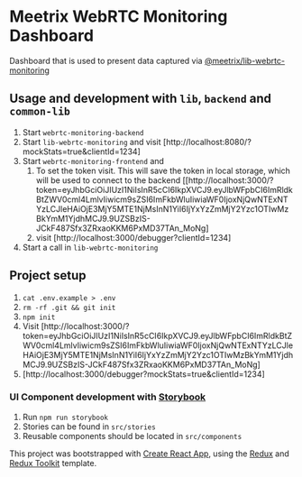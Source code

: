 # Meetrix WebRTC Monitoring Dashboard

Dashboard that is used to present data captured via [@meetrix/lib-webrtc-monitoring](https://gitlab.com/meetrix/products/webrtc-monitoring/webrtc-monitoring-common-lib)

## Usage and development with `lib`, `backend` and `common-lib`

1. Start `webrtc-monitoring-backend`
2. Start `lib-webrtc-monitoring` and visit [http://localhost:8080/?mockStats=true&clientId=1234]
3. Start `webrtc-monitoring-frontend` and
   1. To set the token visit. This will save the token in local storage, which will be used to connect to the backend [[http://localhost:3000/?token=eyJhbGciOiJIUzI1NiIsInR5cCI6IkpXVCJ9.eyJlbWFpbCI6ImRldkBtZWV0cml4LmlvIiwicm9sZSI6ImFkbWluIiwiaWF0IjoxNjQwNTExNTYzLCJleHAiOjE3MjY5MTE1NjMsInN1YiI6IjYxYzZmMjY2Yzc1OTIwMzBkYmM1YjdhMCJ9.9UZSBzIS-JCkF487Sfx3ZRxaoKKM6PxMD37TAn_MoNg]
   2. visit [http://localhost:3000/debugger?clientId=1234]
4. Start a call in `lib-webrtc-monitoring`

## Project setup

1. `cat .env.example > .env`
2. `rm -rf .git && git init`
3. `npm init`
4. Visit [http://localhost:3000/?token=eyJhbGciOiJIUzI1NiIsInR5cCI6IkpXVCJ9.eyJlbWFpbCI6ImRldkBtZWV0cml4LmlvIiwicm9sZSI6ImFkbWluIiwiaWF0IjoxNjQwNTExNTYzLCJleHAiOjE3MjY5MTE1NjMsInN1YiI6IjYxYzZmMjY2Yzc1OTIwMzBkYmM1YjdhMCJ9.9UZSBzIS-JCkF487Sfx3ZRxaoKKM6PxMD37TAn_MoNg]
5. [http://localhost:3000/debugger?mockStats=true&clientId=1234]
### UI Component development with [Storybook](https://storybook.js.org/docs/react/get-started/introduction)

1. Run `npm run storybook`
2. Stories can be found in `src/stories`
3. Reusable components should be located in `src/components`

This project was bootstrapped with [Create React App](https://github.com/facebook/create-react-app), using the [Redux](https://redux.js.org/) and [Redux Toolkit](https://redux-toolkit.js.org/) template.

